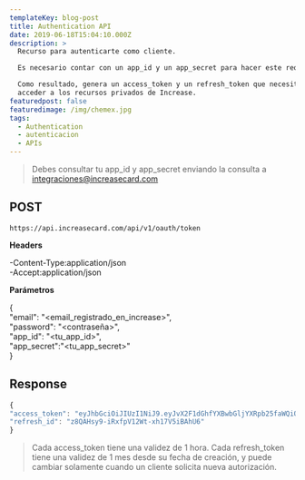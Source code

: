 ```yaml
---
templateKey: blog-post
title: Authentication API
date: 2019-06-18T15:04:10.000Z
description: >
  Recurso para autenticarte como cliente.

  Es necesario contar con un app_id y un app_secret para hacer este request.

  Como resultado, genera un access_token y un refresh_token que necesitarás para
  acceder a los recursos privados de Increase.
featuredpost: false
featuredimage: /img/chemex.jpg
tags:
  - Authentication
  - autenticacion
  - APIs
---
```


>
> Debes consultar tu app_id y app_secret enviando la consulta a [integraciones@increasecard.com](integraciones@increasecard.com)

## **POST**

```
https://api.increasecard.com/api/v1/oauth/token
```

**Headers**

\-Content-Type:application/json \
-Accept:application/json

**Parámetros**

{\
"email": "<email_registrado_en_increase>",\
 "password": "<contraseña>",\
 "app_id": "<tu_app_id>",\
"app_secret":"<tu_app_secret>"\
}


## **Response**

```javascript
{
"access_token": "eyJhbGciOiJIUzI1NiJ9.eyJvX2F1dGhfYXBwbGljYXRpb25faWQiOjksImNsaWVudF9pZCI6OTQ3LCJ2ZXJpZmljYXRpb25fY29kZSI6InNLczg1ZFFxcGRqNl9IeFNNcXcyWTZveW5SbzRjVUVTeXRLdEF4dndydkhiaE52Xy1ydjV0THh0VFkxaTFBZmMiLCJyZWZyZXNoX2lkIjoiejhRQUhzeTktaVJ4ZnBWMTJXdC14aDE3VjVpQkFoVTYiLCJtYXhpbXVtX3VzZWZ1bF9kYXRlIjoxNTY0ODM4MjczLCJleHBpcmF0aW9uX2RhdGUiOjE1NjI0MTkwNzMsIndhcm5pbmdfZXhwaXJhdGlvbl9kYXRlIjoxNTYyMjY0MjczfQ.-10gPlWqLAjd9xGsetFIwrXlpU0AOkxGVw_0TAFlUMY",
"refresh_id": "z8QAHsy9-iRxfpV12Wt-xh17V5iBAhU6"
}
```


> Cada access_token tiene una validez de 1 hora.
> Cada refresh_token tiene una validez de 1 mes desde su fecha de creación, y puede cambiar solamente cuando un cliente solicita nueva autorización.



